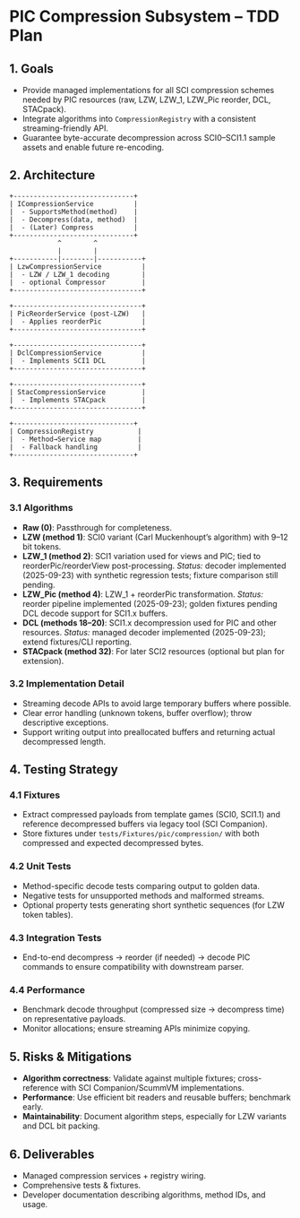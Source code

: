 # PIC Compression Subsystem – TDD Plan

## 1. Goals
- Provide managed implementations for all SCI compression schemes needed by PIC resources (raw, LZW, LZW_1, LZW_Pic reorder, DCL, STACpack).
- Integrate algorithms into `CompressionRegistry` with a consistent streaming-friendly API.
- Guarantee byte-accurate decompression across SCI0–SCI1.1 sample assets and enable future re-encoding.

## 2. Architecture
```
+------------------------------+
| ICompressionService          |
|  - SupportsMethod(method)    |
|  - Decompress(data, method)  |
|  - (Later) Compress          |
+------------------------------+
            ^        ^
            |        |
+-----------|--------|-----------+
| LzwCompressionService          |
|  - LZW / LZW_1 decoding        |
|  - optional Compressor         |
+--------------------------------+

+--------------------------------+
| PicReorderService (post-LZW)   |
|  - Applies reorderPic          |
+--------------------------------+

+--------------------------------+
| DclCompressionService          |
|  - Implements SCI1 DCL         |
+--------------------------------+

+--------------------------------+
| StacCompressionService         |
|  - Implements STACpack         |
+--------------------------------+

+------------------------------+
| CompressionRegistry           |
|  - Method→Service map         |
|  - Fallback handling          |
+------------------------------+
```

## 3. Requirements
### 3.1 Algorithms
- **Raw (0)**: Passthrough for completeness.
- **LZW (method 1)**: SCI0 variant (Carl Muckenhoupt’s algorithm) with 9–12 bit tokens.
- **LZW_1 (method 2)**: SCI1 variation used for views and PIC; tied to reorderPic/reorderView post-processing. *Status:* decoder implemented (2025-09-23) with synthetic regression tests; fixture comparison still pending.
- **LZW_Pic (method 4)**: LZW_1 + reorderPic transformation. *Status:* reorder pipeline implemented (2025-09-23); golden fixtures pending DCL decode support for SCI1.x buffers.
- **DCL (methods 18–20)**: SCI1.x decompression used for PIC and other resources. *Status:* managed decoder implemented (2025-09-23); extend fixtures/CLI reporting.
- **STACpack (method 32)**: For later SCI2 resources (optional but plan for extension).

### 3.2 Implementation Detail
- Streaming decode APIs to avoid large temporary buffers where possible.
- Clear error handling (unknown tokens, buffer overflow); throw descriptive exceptions.
- Support writing output into preallocated buffers and returning actual decompressed length.

## 4. Testing Strategy
### 4.1 Fixtures
- Extract compressed payloads from template games (SCI0, SCI1.1) and reference decompressed buffers via legacy tool (SCI Companion).
- Store fixtures under `tests/Fixtures/pic/compression/` with both compressed and expected decompressed bytes.

### 4.2 Unit Tests
- Method-specific decode tests comparing output to golden data.
- Negative tests for unsupported methods and malformed streams.
- Optional property tests generating short synthetic sequences (for LZW token tables).

### 4.3 Integration Tests
- End-to-end decompress → reorder (if needed) → decode PIC commands to ensure compatibility with downstream parser.

### 4.4 Performance
- Benchmark decode throughput (compressed size → decompress time) on representative payloads.
- Monitor allocations; ensure streaming APIs minimize copying.

## 5. Risks & Mitigations
- **Algorithm correctness**: Validate against multiple fixtures; cross-reference with SCI Companion/ScummVM implementations.
- **Performance**: Use efficient bit readers and reusable buffers; benchmark early.
- **Maintainability**: Document algorithm steps, especially for LZW variants and DCL bit packing.

## 6. Deliverables
- Managed compression services + registry wiring.
- Comprehensive tests & fixtures.
- Developer documentation describing algorithms, method IDs, and usage.
